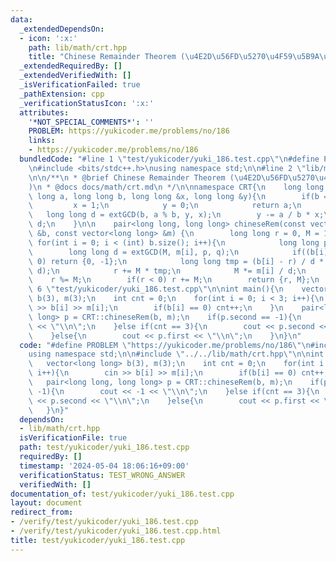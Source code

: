 ```yaml
---
data:
  _extendedDependsOn:
  - icon: ':x:'
    path: lib/math/crt.hpp
    title: "Chinese Remainder Theorem (\u4E2D\u56FD\u5270\u4F59\u5B9A\u7406)"
  _extendedRequiredBy: []
  _extendedVerifiedWith: []
  _isVerificationFailed: true
  _pathExtension: cpp
  _verificationStatusIcon: ':x:'
  attributes:
    '*NOT_SPECIAL_COMMENTS*': ''
    PROBLEM: https://yukicoder.me/problems/no/186
    links:
    - https://yukicoder.me/problems/no/186
  bundledCode: "#line 1 \"test/yukicoder/yuki_186.test.cpp\"\n#define PROBLEM \"https://yukicoder.me/problems/no/186\"\
    \n#include <bits/stdc++.h>\nusing namespace std;\n\n#line 2 \"lib/math/crt.hpp\"\
    \n\n/**\n * @brief Chinese Remainder Theorem (\u4E2D\u56FD\u5270\u4F59\u5B9A\u7406\
    )\n * @docs docs/math/crt.md\n */\n\nnamespace CRT{\n    long long extGCD(long\
    \ long a, long long b, long long &x, long long &y){\n        if(b == 0){\n   \
    \         x = 1;\n            y = 0;\n            return a;\n        }\n     \
    \   long long d = extGCD(b, a % b, y, x);\n        y -= a / b * x;\n        return\
    \ d;\n    }\n\n    pair<long long, long long> chineseRem(const vector<long long>\
    \ &b, const vector<long long> &m) {\n        long long r = 0, M = 1;\n       \
    \ for(int i = 0; i < (int) b.size(); i++){\n            long long p, q;\n    \
    \        long long d = extGCD(M, m[i], p, q);\n            if((b[i] - r) % d !=\
    \ 0) return {0, -1};\n            long long tmp = (b[i] - r) / d * p % (m[i] /\
    \ d);\n            r += M * tmp;\n            M *= m[i] / d;\n        }\n    \
    \    r %= M;\n        if(r < 0) r += M;\n        return {r, M};\n    }\n}\n#line\
    \ 6 \"test/yukicoder/yuki_186.test.cpp\"\n\nint main(){\n    vector<long long>\
    \ b(3), m(3);\n    int cnt = 0;\n    for(int i = 0; i < 3; i++){\n        cin\
    \ >> b[i] >> m[i];\n        if(b[i] == 0) cnt++;\n    }\n    pair<long long, long\
    \ long> p = CRT::chineseRem(b, m);\n    if(p.second == -1){\n        cout << -1\
    \ << \"\\n\";\n    }else if(cnt == 3){\n        cout << p.second << \"\\n\";\n\
    \    }else{\n        cout << p.first << \"\\n\";\n    }\n}\n"
  code: "#define PROBLEM \"https://yukicoder.me/problems/no/186\"\n#include <bits/stdc++.h>\n\
    using namespace std;\n\n#include \"../../lib/math/crt.hpp\"\n\nint main(){\n \
    \   vector<long long> b(3), m(3);\n    int cnt = 0;\n    for(int i = 0; i < 3;\
    \ i++){\n        cin >> b[i] >> m[i];\n        if(b[i] == 0) cnt++;\n    }\n \
    \   pair<long long, long long> p = CRT::chineseRem(b, m);\n    if(p.second ==\
    \ -1){\n        cout << -1 << \"\\n\";\n    }else if(cnt == 3){\n        cout\
    \ << p.second << \"\\n\";\n    }else{\n        cout << p.first << \"\\n\";\n \
    \   }\n}"
  dependsOn:
  - lib/math/crt.hpp
  isVerificationFile: true
  path: test/yukicoder/yuki_186.test.cpp
  requiredBy: []
  timestamp: '2024-05-04 18:06:16+09:00'
  verificationStatus: TEST_WRONG_ANSWER
  verifiedWith: []
documentation_of: test/yukicoder/yuki_186.test.cpp
layout: document
redirect_from:
- /verify/test/yukicoder/yuki_186.test.cpp
- /verify/test/yukicoder/yuki_186.test.cpp.html
title: test/yukicoder/yuki_186.test.cpp
---
```


